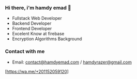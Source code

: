 ### Hi there, i'm hamdy emad 👋

- Fullstack Web Developer
- Backend Developer
- Frontend Developer
- Excelent Know at firebase
- Encryption Algorithms Background

### Contact with me
- Email: contact@hamdyemad.com / hamdyrazer@gmail.com

[https://wa.me/+201152059120]

<!--
**hamdyemad/hamdyemad** is a ✨ _special_ ✨ repository because its `README.md` (this file) appears on your GitHub profile.

Here are some ideas to get you started:

- 🔭 I’m currently working on ...
- 🌱 I’m currently learning ...
- 👯 I’m looking to collaborate on ...
- 🤔 I’m looking for help with ...
- 💬 Ask me about ...
- 📫 How to reach me: ...
- 😄 Pronouns: ...
- ⚡ Fun fact: ...
-->
